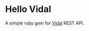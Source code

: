 Hello Vidal
===========

A simple ruby gem for [Vidal](https://vidal.3scale.net/docs/api_fr) REST API.
